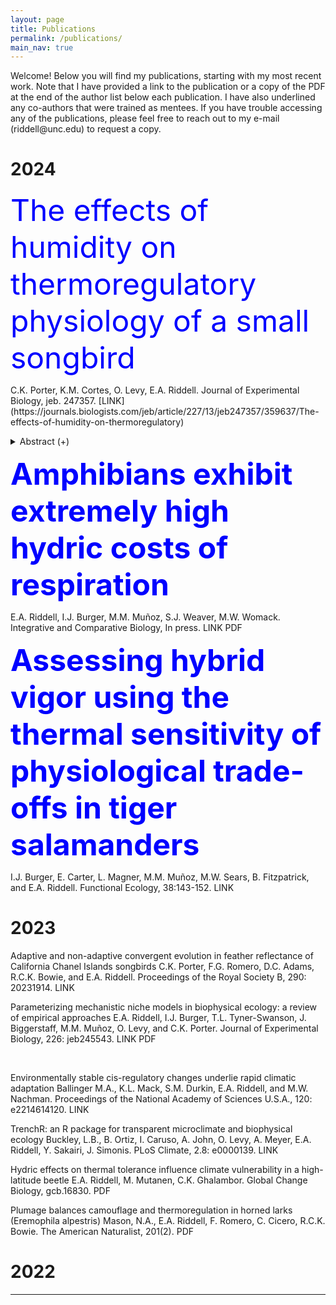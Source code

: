 ```yaml
---
layout: page
title: Publications
permalink: /publications/
main_nav: true
---
```


<p>Welcome! Below you will find my publications, starting with my most recent work. Note that I have provided a link to the publication or a copy of the PDF at the end of the author list below each publication. I have also underlined any co-authors that were trained as mentees. If you have trouble accessing any of the publications, please feel free to reach out to my e-mail (riddell@unc.edu) to request a copy.</p>

<h1 id="Header">2024</h1>

<font size="8" color="blue">The effects of humidity on thermoregulatory physiology of a small songbird</font>
<p>C.K. Porter, K.M. Cortes, O. Levy, E.A. Riddell. Journal of Experimental Biology, jeb. 247357. [LINK](https://journals.biologists.com/jeb/article/227/13/jeb247357/359637/The-effects-of-humidity-on-thermoregulatory)</p>
   <details>
  <summary> Abstract (+)</summary>
  
 Scholander-Irving curves describe the relationship between ambient temperature and metabolic rate and are fundamental to understanding the energetic demands of homeothermy. However, Scholander-Irving curves are typically measured in dry air, which is not representative of the humidity many organisms experience in nature. Consequently, it is unclear (1) whether Scholander-Irving curves (especially below thermoneutrality) are altered by humidity, given the effects of humidity on thermal properties of air, and (2) whether physiological responses associated with Scholander-Irving curves in the lab reflect organismal performance in humid field conditions. We used laboratory experiments and biophysical models to test the effects of humidity on the thermoregulatory physiology of tree swallows (Tachycineta bicolor). We also tested whether physiological responses measured under lab conditions were correlated with field body temperatures and nestling provisioning rates. We found that humidity reduced rates of evaporative water loss but did not have large effects on body temperature or metabolic rate, suggesting that swallows can decouple evaporative cooling, body temperature and metabolic rate. Although the effect of humidity on metabolic rate in the lab was small, our biophysical models indicated that energetic costs of thermoregulation were ∼8% greater in simulations that used metabolic rates from birds in humid compared with dry conditions. Finally, we found mixed evidence that physiological responses measured in the lab under humid or dry conditions were associated with body temperature and nest provisioning rates in the field. Our results help clarify the effect of humidity on endotherm thermoregulation, which may help forecast organismal responses to environmental change.
  
</details>

<font size="8" color="blue"><b>Amphibians exhibit extremely high hydric costs of respiration</b></font>
<p>E.A. Riddell, I.J. Burger, M.M. Muñoz, S.J. Weaver, M.W. Womack. Integrative and Comparative Biology, In press. LINK PDF</p>
​
<font size="8" color="blue"><b>Assessing hybrid vigor using the thermal sensitivity of physiological trade-offs in tiger salamanders</b></font> 
<p>I.J. Burger, E. Carter, L. Magner, M.M. Muñoz, M.W. Sears, B. Fitzpatrick, and E.A. Riddell. Functional Ecology, 38:143-152. LINK</p>

<h1 id="Header">2023</h1>

<p>Adaptive and non-adaptive convergent evolution in feather reflectance of California Chanel Islands songbirds
C.K. Porter, F.G. Romero, D.C. Adams, R.C.K. Bowie, and E.A. Riddell. Proceedings of the Royal Society B, 290: 20231914. LINK</p>

<p>Parameterizing mechanistic niche models in biophysical ecology: a review of empirical approaches
E.A. Riddell, I.J. Burger, T.L. Tyner-Swanson, J. Biggerstaff, M.M. Muñoz, O. Levy, and C.K. Porter. Journal of Experimental Biology, 226: jeb245543. LINK PDF</p>
​
<p>Environmentally stable cis-regulatory changes underlie rapid climatic adaptation
Ballinger M.A., K.L. Mack, S.M. Durkin, E.A. Riddell, and M.W. Nachman. Proceedings of the National Academy of Sciences U.S.A., 120: e2214614120. LINK</p>

<p>TrenchR: an R package for transparent microclimate and biophysical ecology
Buckley, L.B., B. Ortiz, I. Caruso, A. John, O. Levy, A. Meyer, E.A. Riddell, Y. Sakairi, J. Simonis. PLoS Climate, 2.8: e0000139. LINK</p>

<p>Hydric effects on thermal tolerance influence climate vulnerability in a high-latitude beetle
E.A. Riddell, M. Mutanen, C.K. Ghalambor. Global Change Biology, gcb.16830. PDF</p>

<p>​Plumage balances camouflage and thermoregulation in horned larks (Eremophila alpestris)
Mason, N.A., E.A. Riddell, F. Romero, C. Cicero, R.C.K. Bowie. The American Naturalist, 201(2). PDF</p>

<h1 id="Header">2022</h1>
<hr>

